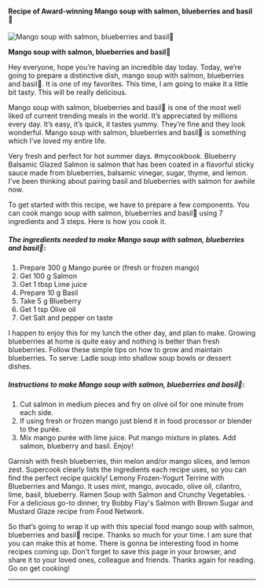             

#### Recipe of Award-winning Mango soup with salmon, blueberries and basil💛

![Mango soup with salmon, blueberries and basil💛](https://img-global.cpcdn.com/recipes/d7af769e42bccce1/751x532cq70/mango-soup-with-salmon-blueberries-and-basil%f0%9f%92%9b-recipe-main-photo.jpg)

**Mango soup with salmon, blueberries and basil💛**

Hey everyone, hope you’re having an incredible day today. Today, we’re going to prepare a distinctive dish, mango soup with salmon, blueberries and basil💛. It is one of my favorites. This time, I am going to make it a little bit tasty. This will be really delicious.

Mango soup with salmon, blueberries and basil💛 is one of the most well liked of current trending meals in the world. It’s appreciated by millions every day. It’s easy, it’s quick, it tastes yummy. They’re fine and they look wonderful. Mango soup with salmon, blueberries and basil💛 is something which I’ve loved my entire life.

Very fresh and perfect for hot summer days. #mycookbook. Blueberry Balsamic Glazed Salmon is salmon that has been coated in a flavorful sticky sauce made from blueberries, balsamic vinegar, sugar, thyme, and lemon. I've been thinking about pairing basil and blueberries with salmon for awhile now.

To get started with this recipe, we have to prepare a few components. You can cook mango soup with salmon, blueberries and basil💛 using 7 ingredients and 3 steps. Here is how you cook it.

##### The ingredients needed to make Mango soup with salmon, blueberries and basil💛:

1.  Prepare 300 g Mango purée or (fresh or frozen mango)
2.  Get 100 g Salmon
3.  Get 1 tbsp Lime juice
4.  Prepare 10 g Basil
5.  Take 5 g Blueberry
6.  Get 1 tsp Olive oil
7.  Get Salt and pepper on taste

I happen to enjoy this for my lunch the other day, and plan to make. Growing blueberries at home is quite easy and nothing is better than fresh blueberries. Follow these simple tips on how to grow and maintain blueberries. To serve: Ladle soup into shallow soup bowls or dessert dishes.

##### Instructions to make Mango soup with salmon, blueberries and basil💛:

1.  Cut salmon in medium pieces and fry on olive oil for one minute from each side.
2.  If using fresh or frozen mango just blend it in food processor or blender to the purée.
3.  Mix mango purée with lime juice. Put mango mixture in plates. Add salmon, blueberry and basil. Enjoy!

Garnish with fresh blueberries, thin melon and/or mango slices, and lemon zest. Supercook clearly lists the ingredients each recipe uses, so you can find the perfect recipe quickly! Lemony Frozen-Yogurt Terrine with Blueberries and Mango. It uses mint, mango, avocado, olive oil, cilantro, lime, basil, blueberry. Ramen Soup with Salmon and Crunchy Vegetables. · For a delicious go-to dinner, try Bobby Flay's Salmon with Brown Sugar and Mustard Glaze recipe from Food Network.

So that’s going to wrap it up with this special food mango soup with salmon, blueberries and basil💛 recipe. Thanks so much for your time. I am sure that you can make this at home. There is gonna be interesting food in home recipes coming up. Don’t forget to save this page in your browser, and share it to your loved ones, colleague and friends. Thanks again for reading. Go on get cooking!

* * *